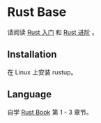 # Rust Base

请阅读 [Rust 入门](https://loongson-neuq.pages.dev/p/os-week2-get-started-with-rust/) 和 [Rust 进阶](https://loongson-neuq.pages.dev/p/advanced-rust/) 。

## Installation

在 Linux 上安装 rustup。

## Language

自学 [Rust Book](https://rust-book.cs.brown.edu/) 第 1 - 3 章节。
